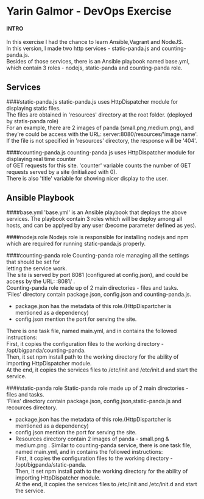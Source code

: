 # Yarin Galmor - DevOps Exercise
#### INTRO
In this exercise I had the chance to learn Ansible,Vagrant and NodeJS.  
In this version, I made two http services - static-panda.js and counting-panda.js.  
Besides of those services, there is an Ansible playbook named base.yml, which contain 3 roles - nodejs, static-panda and counting-panda role.

## Services
####static-panda.js
static-panda.js uses HttpDispatcher module for displaying static files.  
The files are obtained in 'resources' directory at the root folder. (deployed by statis-panda role)  
For an example, there are 2 images of panda (small.png,medium.png), and they're could be access with the URL: server:8080/resources/'image name'.  
If the file is not specified in 'resources' directory, the response will be '404'.  

####counting-panda.js
counting-panda.js uses HttpDispatcher module for displaying real time counter  
of GET requests for this site.
'counter' variable counts the number of GET requests served by a site (initialized with 0).  
There is also 'title' variable for showing nicer display to the user.  

## Ansible Playbook
####base.yml
'base.yml' is an Ansible playbook that deploys the above services. 
The playbook contain 3 roles which will be deploy among all hosts, and can be applyed by any user (become parameter defined as yes). 

####nodejs role
Nodejs role is responsible for installing nodejs and npm which are required for running static-panda.js properly.

####counting-panda role
Counting-panda role managing all the settings that should be set for   
letting the service work.   
The site is served by port 8081 (configured at config.json), and could be access by the URL: <server>:8081/ .  
Counting-panda role made up of 2 main directories - files and tasks.  
'Files' directory contain package.json, config.json and counting-panda.js.    
* package.json has the metadata of this role.(HttpDispartcher is mentioned as a dependency)  
* config.json mention the port for serving the site.

There is one task file, named main.yml, and in contains the followed instructions:     
First, it copies the configuration files to the working directory - /opt/bigpanda/counting-panda.   
Then, it set npm install path to the working directory for the ability of importing HttpDispatcher module.  
At the end, it copies the services files to /etc/init and /etc/init.d and start the service.  

####static-panda role
Static-panda role made up of 2 main directories - files and tasks.  
'Files' directory contain package.json, config.json,static-panda.js and recources directory.  
* package.json has the metadata of this role.(HttpDispartcher is mentioned as a dependency)  
* config.json mention the port for serving the site.
* Resources directory contain 2 images of panda - small.png & medium.png .
Similar to counting-panda service, there is one task file, named main.yml, and in contains the followed instructions:     
First, it copies the configuration files to the working directory - /opt/bigpanda/static-panda.   
Then, it set npm install path to the working directory for the ability of importing HttpDispatcher module.  
At the end, it copies the services files to /etc/init and /etc/init.d and start the service.  
